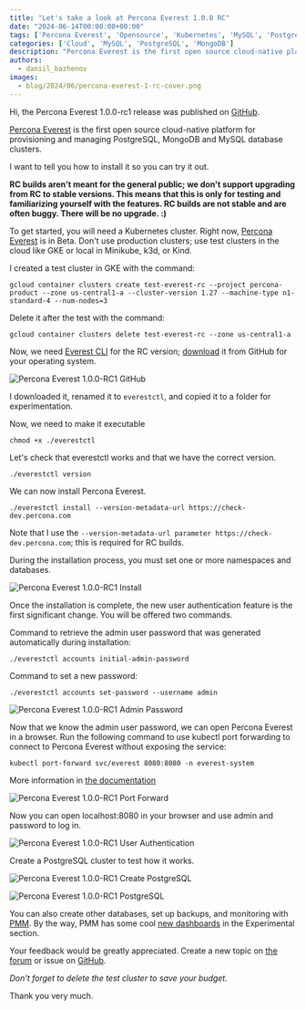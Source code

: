 ```yaml
---
title: "Let's take a look at Percona Everest 1.0.0 RC"
date: "2024-06-14T00:00:00+00:00"
tags: ['Percona Everest', 'Opensource', 'Kubernetes', 'MySQL', 'PostgreSQL', 'MongoDB']
categories: ['Cloud', 'MySQL', 'PostgreSQL', 'MongoDB']
description: "Percona Everest is the first open source cloud-native platform for provisioning and managing PostgreSQL, MongoDB and MySQL database clusters."
authors:
  - daniil_bazhenov
images:
  - blog/2024/06/percona-everest-1-rc-cover.png
---
```


Hi, the Percona Everest 1.0.0-rc1 release was published on [GitHub](https://github.com/percona/everest/releases).

[Percona Everest](/projects/everest/) is the first open source cloud-native platform for provisioning and managing PostgreSQL, MongoDB and MySQL database clusters.

I want to tell you how to install it so you can try it out. 

**RC builds aren't meant for the general public; we don't support upgrading from RC to stable versions. This means that this is only for testing and familiarizing yourself with the features. RC builds are not stable and are often buggy. There will be no upgrade. :)**

To get started, you will need a Kubernetes cluster. Right now, [Percona Everest](https://docs.percona.com/everest/index.html) is in Beta. Don't use production clusters; use test clusters in the cloud like GKE or local in Minikube, k3d, or Kind. 

I created a test cluster in GKE with the command:

`gcloud container clusters create test-everest-rc --project percona-product --zone us-central1-a --cluster-version 1.27 --machine-type n1-standard-4 --num-nodes=3`

Delete it after the test with the command:

`gcloud container clusters delete test-everest-rc --zone us-central1-a`

Now, we need [Everest CLI](https://docs.percona.com/everest/install/installEverestCLI.html) for the RC version; [download](https://github.com/percona/everest/releases) it from GitHub for your operating system.

![Percona Everest 1.0.0-RC1 GitHub](blog/2024/06/percona-everest-1-rc-github.png)

I downloaded it, renamed it to `everestctl`, and copied it to a folder for experimentation. 

Now, we need to make it executable 

`chmod +x ./everestctl`

Let's check that everestctl works and that we have the correct version.

`./everestctl version`

We can now install Percona Everest.

`./everestctl install --version-metadata-url https://check-dev.percona.com`

Note that I use the `--version-metadata-url parameter https://check-dev.percona.com`; this is required for RC builds.

During the installation process, you must set one or more namespaces and databases.

![Percona Everest 1.0.0-RC1 Install](blog/2024/06/percona-everest-1-rc-install.png)

Once the installation is complete, the new user authentication feature is the first significant change. You will be offered two commands.

Command to retrieve the admin user password that was generated automatically during installation:

`./everestctl accounts initial-admin-password`

Command to set a new password:

`./everestctl accounts set-password --username admin`

![Percona Everest 1.0.0-RC1 Admin Password](blog/2024/06/percona-everest-1-rc-admin-pass.png)

Now that we know the admin user password, we can open Percona Everest in a browser. Run the following command to use kubectl port forwarding to connect to Percona Everest without exposing the service:

`kubectl port-forward svc/everest 8080:8080 -n everest-system`

More information in [the documentation](https://docs.percona.com/everest/install/installEverest.html)

![Percona Everest 1.0.0-RC1 Port Forward](blog/2024/06/percona-everest-1-rc-port.png)

Now you can open localhost:8080 in your browser and use admin and password to log in.

![Percona Everest 1.0.0-RC1 User Authentication](blog/2024/06/percona-everest-1-rc-login.png)

Create a PostgreSQL cluster to test how it works. 

![Percona Everest 1.0.0-RC1 Create PostgreSQL](blog/2024/06/percona-everest-1-rc-db.png)

![Percona Everest 1.0.0-RC1 PostgreSQL](blog/2024/06/percona-everest-1-rc-postgres.png)

You can also create other databases, set up backups, and monitoring with [PMM](https://www.percona.com/open-source-database-monitoring-tools-for-mysql-mongodb-postgresql-more-percona). By the way, PMM has some cool [new dashboards](https://www.percona.com/blog/postgresql-monitoring-with-percona-monitoring-and-management-a-redefined-summary/) in the Experimental section.

Your feedback would be greatly appreciated. Create a new topic on [the forum](https://forums.percona.com/c/percona-everest/81) or issue on [GitHub](https://github.com/percona/everest/issues).

*Don't forget to delete the test cluster to save your budget.*

Thank you very much.
